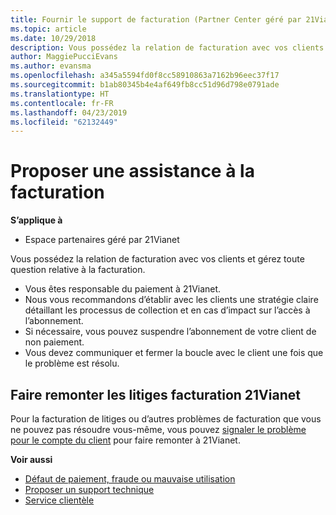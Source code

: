 ```yaml
---
title: Fournir le support de facturation (Partner Center géré par 21Vianet)
ms.topic: article
ms.date: 10/29/2018
description: Vous possédez la relation de facturation avec vos clients et gérez toute question relative à la facturation.
author: MaggiePucciEvans
ms.author: evansma
ms.openlocfilehash: a345a5594fd0f8cc58910863a7162b96eec37f17
ms.sourcegitcommit: b1ab80345b4e4af649fb8cc51d96d798e0791ade
ms.translationtype: HT
ms.contentlocale: fr-FR
ms.lasthandoff: 04/23/2019
ms.locfileid: "62132449"
---
```

# <a name="provide-billing-support"></a>Proposer une assistance à la facturation

**S’applique à**

-   Espace partenaires géré par 21Vianet

Vous possédez la relation de facturation avec vos clients et gérez toute question relative à la facturation.

-   Vous êtes responsable du paiement à 21Vianet.
-   Nous vous recommandons d’établir avec les clients une stratégie claire détaillant les processus de collection et en cas d’impact sur l’accès à l’abonnement.
-   Si nécessaire, vous pouvez suspendre l’abonnement de votre client de non paiement.
-   Vous devez communiquer et fermer la boucle avec le client une fois que le problème est résolu.

## <a href="" id="billingdisputes"></a>Faire remonter les litiges facturation 21Vianet

Pour la facturation de litiges ou d’autres problèmes de facturation que vous ne pouvez pas résoudre vous-même, vous pouvez [signaler le problème pour le compte du client](report-problems-on-behalf-of-a-customer.md) pour faire remonter à 21Vianet.

**Voir aussi**

-   [Défaut de paiement, fraude ou mauvaise utilisation](non-payment-fraud-or-misuse.md)
-   [Proposer un support technique](provide-technical-support.md)
-   [Service clientèle](customer-support.md)

